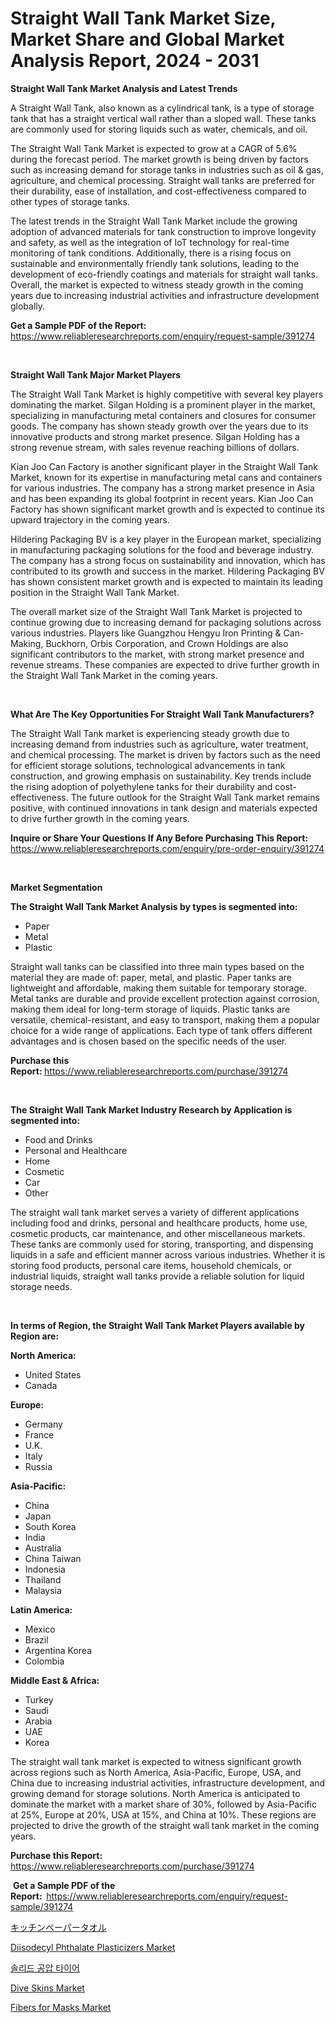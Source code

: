 <p><h1>Straight Wall Tank Market Size, Market Share and Global Market Analysis Report, 2024 - 2031</h1></p><p><strong>Straight Wall Tank Market Analysis and Latest Trends</strong></p>
<p><p>A Straight Wall Tank, also known as a cylindrical tank, is a type of storage tank that has a straight vertical wall rather than a sloped wall. These tanks are commonly used for storing liquids such as water, chemicals, and oil.</p><p>The Straight Wall Tank Market is expected to grow at a CAGR of 5.6% during the forecast period. The market growth is being driven by factors such as increasing demand for storage tanks in industries such as oil & gas, agriculture, and chemical processing. Straight wall tanks are preferred for their durability, ease of installation, and cost-effectiveness compared to other types of storage tanks.</p><p>The latest trends in the Straight Wall Tank Market include the growing adoption of advanced materials for tank construction to improve longevity and safety, as well as the integration of IoT technology for real-time monitoring of tank conditions. Additionally, there is a rising focus on sustainable and environmentally friendly tank solutions, leading to the development of eco-friendly coatings and materials for straight wall tanks. Overall, the market is expected to witness steady growth in the coming years due to increasing industrial activities and infrastructure development globally.</p></p>
<p><strong>Get a Sample PDF of the Report:&nbsp;</strong> <a href="https://www.reliableresearchreports.com/enquiry/request-sample/391274">https://www.reliableresearchreports.com/enquiry/request-sample/391274</a></p>
<p>&nbsp;</p>
<p><strong>Straight Wall Tank Major Market Players</strong></p>
<p><p>The Straight Wall Tank Market is highly competitive with several key players dominating the market. Silgan Holding is a prominent player in the market, specializing in manufacturing metal containers and closures for consumer goods. The company has shown steady growth over the years due to its innovative products and strong market presence. Silgan Holding has a strong revenue stream, with sales revenue reaching billions of dollars.</p><p>Kian Joo Can Factory is another significant player in the Straight Wall Tank Market, known for its expertise in manufacturing metal cans and containers for various industries. The company has a strong market presence in Asia and has been expanding its global footprint in recent years. Kian Joo Can Factory has shown significant market growth and is expected to continue its upward trajectory in the coming years.</p><p>Hildering Packaging BV is a key player in the European market, specializing in manufacturing packaging solutions for the food and beverage industry. The company has a strong focus on sustainability and innovation, which has contributed to its growth and success in the market. Hildering Packaging BV has shown consistent market growth and is expected to maintain its leading position in the Straight Wall Tank Market.</p><p>The overall market size of the Straight Wall Tank Market is projected to continue growing due to increasing demand for packaging solutions across various industries. Players like Guangzhou Hengyu Iron Printing & Can-Making, Buckhorn, Orbis Corporation, and Crown Holdings are also significant contributors to the market, with strong market presence and revenue streams. These companies are expected to drive further growth in the Straight Wall Tank Market in the coming years.</p></p>
<p>&nbsp;</p>
<p><strong>What Are The Key Opportunities For Straight Wall Tank Manufacturers?</strong></p>
<p><p>The Straight Wall Tank market is experiencing steady growth due to increasing demand from industries such as agriculture, water treatment, and chemical processing. The market is driven by factors such as the need for efficient storage solutions, technological advancements in tank construction, and growing emphasis on sustainability. Key trends include the rising adoption of polyethylene tanks for their durability and cost-effectiveness. The future outlook for the Straight Wall Tank market remains positive, with continued innovations in tank design and materials expected to drive further growth in the coming years.</p></p>
<p><strong>Inquire or Share Your Questions If Any Before Purchasing This Report:</strong> <a href="https://www.reliableresearchreports.com/enquiry/pre-order-enquiry/391274">https://www.reliableresearchreports.com/enquiry/pre-order-enquiry/391274</a></p>
<p>&nbsp;</p>
<p><strong>Market Segmentation</strong></p>
<p><strong>The Straight Wall Tank Market Analysis by types is segmented into:</strong></p>
<p><ul><li>Paper</li><li>Metal</li><li>Plastic</li></ul></p>
<p><p>Straight wall tanks can be classified into three main types based on the material they are made of: paper, metal, and plastic. Paper tanks are lightweight and affordable, making them suitable for temporary storage. Metal tanks are durable and provide excellent protection against corrosion, making them ideal for long-term storage of liquids. Plastic tanks are versatile, chemical-resistant, and easy to transport, making them a popular choice for a wide range of applications. Each type of tank offers different advantages and is chosen based on the specific needs of the user.</p></p>
<p><strong>Purchase this Report:&nbsp;</strong><a href="https://www.reliableresearchreports.com/purchase/391274">https://www.reliableresearchreports.com/purchase/391274</a></p>
<p>&nbsp;</p>
<p><strong>The Straight Wall Tank Market Industry Research by Application is segmented into:</strong></p>
<p><ul><li>Food and Drinks</li><li>Personal and Healthcare</li><li>Home</li><li>Cosmetic</li><li>Car</li><li>Other</li></ul></p>
<p><p>The straight wall tank market serves a variety of different applications including food and drinks, personal and healthcare products, home use, cosmetic products, car maintenance, and other miscellaneous markets. These tanks are commonly used for storing, transporting, and dispensing liquids in a safe and efficient manner across various industries. Whether it is storing food products, personal care items, household chemicals, or industrial liquids, straight wall tanks provide a reliable solution for liquid storage needs.</p></p>
<p>&nbsp;</p>
<p><strong>In terms of Region, the Straight Wall Tank Market Players available by Region are:</strong></p>
<p>
    <p> <strong> North America: </strong>
        <ul>
            <li>United States</li>
            <li>Canada</li>
        </ul>
        </p> 
    <p> <strong> Europe: </strong>
        <ul>
            <li>Germany</li>
            <li>France</li>
            <li>U.K.</li>
            <li>Italy</li>
            <li>Russia</li>
        </ul>
        </p> 
    <p> <strong> Asia-Pacific: </strong>
        <ul>
            <li>China</li>
            <li>Japan</li>
            <li>South Korea</li>
            <li>India</li>
            <li>Australia</li>
            <li>China Taiwan</li>
            <li>Indonesia</li>
            <li>Thailand</li>
            <li>Malaysia</li>
        </ul>
        </p> 
    <p> <strong> Latin America: </strong>
        <ul>
            <li>Mexico</li>
            <li>Brazil</li>
            <li>Argentina Korea</li>
            <li>Colombia</li>
        </ul>
        </p> 
    <p> <strong> Middle East & Africa: </strong>
        <ul>
            <li>Turkey</li>
            <li>Saudi</li>
            <li>Arabia</li>
            <li>UAE</li>
            <li>Korea</li>
        </ul>
    </p>
    </p>
<p><p>The straight wall tank market is expected to witness significant growth across regions such as North America, Asia-Pacific, Europe, USA, and China due to increasing industrial activities, infrastructure development, and growing demand for storage solutions. North America is anticipated to dominate the market with a market share of 30%, followed by Asia-Pacific at 25%, Europe at 20%, USA at 15%, and China at 10%. These regions are projected to drive the growth of the straight wall tank market in the coming years.</p></p>
<p><strong>Purchase this Report: </strong><a href="https://www.reliableresearchreports.com/purchase/391274">https://www.reliableresearchreports.com/purchase/391274</a></p>
<p>&nbsp;<strong>Get a Sample PDF of the Report:&nbsp;&nbsp;</strong><a href="https://www.reliableresearchreports.com/enquiry/request-sample/391274">https://www.reliableresearchreports.com/enquiry/request-sample/391274</a></p>
<p><strong></strong></p>
<p><p><a href="https://medium.com/@cecuraprangm/%E3%82%AD%E3%83%83%E3%83%81%E3%83%B3%E3%83%9A%E3%83%BC%E3%83%91%E3%83%BC%E3%82%BF%E3%82%AA%E3%83%AB%E3%81%AE%E5%B8%82%E5%A0%B4%E5%88%86%E6%9E%90-%E3%81%9D%E3%81%AEcagr-%E5%B8%82%E5%A0%B4%E3%82%BB%E3%82%B0%E3%83%A1%E3%83%B3%E3%83%86%E3%83%BC%E3%82%B7%E3%83%A7%E3%83%B3-%E3%81%8A%E3%82%88%E3%81%B3%E3%82%B0%E3%83%AD%E3%83%BC%E3%83%90%E3%83%AB%E7%94%A3%E6%A5%AD%E6%A6%82%E8%A6%81-5d65bbc59be0">キッチンペーパータオル</a></p><p><a href="https://flame-sidecar-702.notion.site/Diisodecyl-Phthalate-Plasticizers-Market-Analysis-Examines-its-Scope-on-Growth-Opportunities-and-Fo-7b7b314d3bf74839959e6a69ebeb0f76">Diisodecyl Phthalate Plasticizers Market</a></p><p><a href="https://medium.com/@xvz497517413/%EA%B3%A0%EC%B2%B4-%EA%B3%B5%EA%B8%B0-%ED%83%80%EC%9D%B4%EC%96%B4-%EC%8B%9C%EC%9E%A5-%EC%8B%9C%EC%9E%A5-cagr-%EC%8B%9C%EC%9E%A5-%EB%8F%99%ED%96%A5-%EB%B0%8F-%EC%84%B1%EC%9E%A5-%EC%A0%84%EB%9E%B5%EC%97%90-%EB%8C%80%ED%95%9C-%ED%86%B5%EC%B0%B0%EB%A0%A5-52c077f188f0">솔리드 공압 타이어</a></p><p><a href="https://view.publitas.com/reportprime-1/dive-skins-market-size-growth-outlook-from-2024-to-2031-projecting-at-markets-trends-analysis-by-application-regional-outlook-and-revenue/">Dive Skins Market</a></p><p><a href="https://github.com/nicoletavirag/Market-Research-Report-List-2/blob/main/fibers-for-masks-market.md">Fibers for Masks Market</a></p></p>